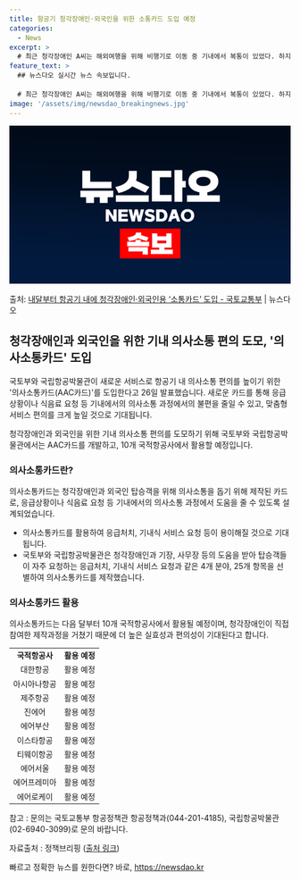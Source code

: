 ```yaml
---
title: 항공기 청각장애인·외국인을 위한 소통카드 도입 예정
categories:
  - News
excerpt: >
  # 최근 청각장애인 A씨는 해외여행을 위해 비행기로 이동 중 기내에서 복통이 있었다. 하지만 인터넷 번역기 …
feature_text: >
  ## 뉴스다오 실시간 뉴스 속보입니다.

  # 최근 청각장애인 A씨는 해외여행을 위해 비행기로 이동 중 기내에서 복통이 있었다. 하지만 인터넷 번역기 …
image: '/assets/img/newsdao_breakingnews.jpg'
---
```


![뉴스다오 속보](/assets/img/newsdao_breakingnews.jpg)

<p>출처: <a href="https://newsdao.kr/3675" rel="dofollow">내달부터 항공기 내에 청각장애인·외국인용 ‘소통카드’ 도입 - 국토교통부</a> | 뉴스다오</p>

<h2 data-ke-size="size26">청각장애인과 외국인을 위한 기내 의사소통 편의 도모, '의사소통카드' 도입</h2>
국토부와 국립항공박물관이 새로운 서비스로 항공기 내 의사소통 편의를 높이기 위한 '의사소통카드(AAC카드)'를 도입한다고 26일 발표했습니다. 새로운 카드를 통해 응급상황이나 식음료 요청 등 기내에서의 의사소통 과정에서의 불편을 줄일 수 있고, 맞춤형 서비스 편의를 크게 높일 것으로 기대됩니다.

<p data-ke-size="size16">청각장애인과 외국인을 위한 기내 의사소통 편의를 도모하기 위해 국토부와 국립항공박물관에서는 AAC카드를 개발하고, 10개 국적항공사에서 활용할 예정입니다.</p>

<h3 data-ke-size="size24">의사소통카드란?</h3>
의사소통카드는 청각장애인과 외국인 탑승객을 위해 의사소통을 돕기 위해 제작된 카드로, 응급상황이나 식음료 요청 등 기내에서의 의사소통 과정에서 도움을 줄 수 있도록 설계되었습니다.

<ul>
  <li>의사소통카드를 활용하여 응급처치, 기내식 서비스 요청 등이 용이해질 것으로 기대됩니다.</li>
  <li>국토부와 국립항공박물관은 청각장애인과 기장, 사무장 등의 도움을 받아 탑승객들이 자주 요청하는 응급처치, 기내식 서비스 요청과 같은 4개 분야, 25개 항목을 선별하여 의사소통카드를 제작했습니다.</li>
</ul>

<h3 data-ke-size="size24">의사소통카드 활용</h3>
의사소통카드는 다음 달부터 10개 국적항공사에서 활용될 예정이며, 청각장애인이 직접 참여한 제작과정을 거쳤기 때문에 더 높은 실효성과 편의성이 기대된다고 합니다.

<table>
  <tr>
    <td style="text-align: center; height: 17px;"><b>국적항공사</b></td>
    <td style="text-align: center; height: 17px;"><b>활용 예정</b></td>
  </tr>
  <tr>
    <td style="text-align: center; height: 17px;">대한항공</td>
    <td style="text-align: center; height: 17px;">활용 예정</td>
  </tr>
  <tr>
    <td style="text-align: center; height: 17px;">아시아나항공</td>
    <td style="text-align: center; height: 17px;">활용 예정</td>
  </tr>
  <tr>
    <td style="text-align: center; height: 17px;">제주항공</td>
    <td style="text-align: center; height: 17px;">활용 예정</td>
  </tr>
  <tr>
    <td style="text-align: center; height: 17px;">진에어</td>
    <td style="text-align: center; height: 17px;">활용 예정</td>
  </tr>
  <tr>
    <td style="text-align: center; height: 17px;">에어부산</td>
    <td style="text-align: center; height: 17px;">활용 예정</td>
  </tr>
  <tr>
    <td style="text-align: center; height: 17px;">이스타항공</td>
    <td style="text-align: center; height: 17px;">활용 예정</td>
  </tr>
  <tr>
    <td style="text-align: center; height: 17px;">티웨이항공</td>
    <td style="text-align: center; height: 17px;">활용 예정</td>
  </tr>
  <tr>
    <td style="text-align: center; height: 17px;">에어서울</td>
    <td style="text-align: center; height: 17px;">활용 예정</td>
  </tr>
  <tr>
    <td style="text-align: center; height: 17px;">에어프레미아</td>
    <td style="text-align: center; height: 17px;">활용 예정</td>
  </tr>
  <tr>
    <td style="text-align: center; height: 17px;">에어로케이</td>
    <td style="text-align: center; height: 17px;">활용 예정</td>
  </tr>
</table>

<p data-ke-size="size16">참고 : 문의는 국토교통부 항공정책관 항공정책과(044-201-4185), 국립항공박물관(02-6940-3099)로 문의 바랍니다.</p>
<p data-ke-size="size16">자료출처 : 정책브리핑 (<a href="https://newsdao.kr/3675">출처 링크</a>)</p> 

빠르고 정확한 뉴스를 원한다면? 바로, <a href="https://newsdao.kr" rel="dofollow">https://newsdao.kr</a>


